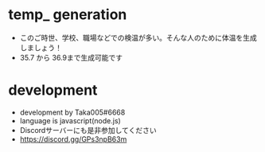 # temp_ generation
- このご時世、学校、職場などでの検温が多い。そんな人のために体温を生成しましょう！
- 35.7 から 36.9まで生成可能です
# development
- development by Taka005#6668
- language is javascript(node.js)
- Discordサーバーにも是非参加してください
- https://discord.gg/GPs3npB63m
